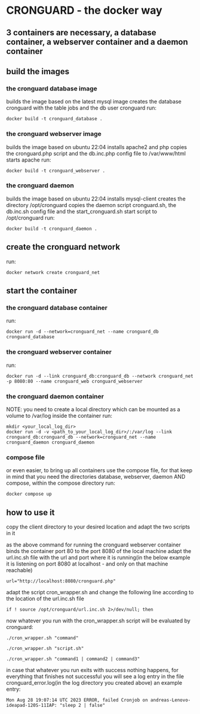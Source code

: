 # CRONGUARD - the docker way
## 3 containers are necessary, a database container, a webserver container and a daemon container
## build the images
### the cronguard database image
builds the image based on the latest mysql image
creates the database cronguard with the table jobs and the db user cronguard
run:
```
docker build -t cronguard_database .
```

### the cronguard webserver image
builds the image based on ubuntu 22:04
installs apache2 and php
copies the cronguard.php script and the db.inc.php config file to /var/www/html
starts  apache
run:
``` 
docker build -t cronguard_webserver .
```

### the cronguard daemon
builds the image based on ubuntu 22:04
installs mysql-client
creates the directory /opt/cronguard
copies the daemon script cronguard.sh, the db.inc.sh config file and the start_cronguard.sh start script to /opt/cronguard
run:
```
docker build -t cronguard_daemon .
```

## create the cronguard network
run:
```
docker network create cronguard_net
```

## start the container
### the cronguard database container
run:
```
docker run -d --network=cronguard_net --name cronguard_db cronguard_database
```

### the cronguard webserver container
run:
```
docker run -d --link cronguard_db:cronguard_db --network cronguard_net -p 8080:80 --name cronguard_web cronguard_webserver
```

### the cronguard daemon container
NOTE: you need to create a local directory which can be mounted as a volume to /var/log inside the container
run:
```
mkdir <your_local_log_dir>
docker run -d -v <path_to_your_local_log_dir>/:/var/log --link cronguard_db:cronguard_db --network=cronguard_net --name cronguard_daemon cronguard_daemon
```

### compose file
or even easier, to bring up all containers use the compose file, for that keep in mind that you need the directories database, webserver, daemon AND compose, within the compose directory run:
```
docker compose up
```

## how to use it
copy the client directory to your desired location and adapt the two scripts in it

as the above command for running the cronguard webserver container binds the container port 80 to the port 8080 of the local machine adapt the url.inc.sh file with the url and port where it is running(in the below example it is listening on port 8080 at localhost - and only on that machine reachable)
```
url="http://localhost:8080/cronguard.php"
```
adapt the script cron_wrapper.sh and change the following line according to the location of the url.inc.sh file
```
if ! source /opt/cronguard/url.inc.sh 2>/dev/null; then
```
now whatever you run with the cron_wrapper.sh script will be evaluated by cronguard:
```
./cron_wrapper.sh "command"

./cron_wrapper.sh "script.sh"

./cron_wrapper.sh "command1 | command2 | command3"
```

in case that whatever you run exits with success nothing happens, for everything that finishes not successful you will see a log entry in the file cronguard_error.log(in the log directory you created above)
an example entry:
```
Mon Aug 28 19:07:14 UTC 2023 ERROR, failed Cronjob on andreas-Lenovo-ideapad-120S-11IAP: "sleep 2 | false"
```
